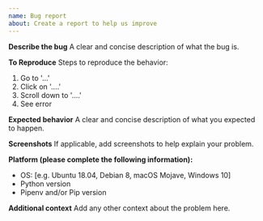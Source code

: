 ```yaml
---
name: Bug report
about: Create a report to help us improve
---
```


**Describe the bug**
A clear and concise description of what the bug is.

**To Reproduce**
Steps to reproduce the behavior:

1.  Go to '...'
2.  Click on '....'
3.  Scroll down to '....'
4.  See error

**Expected behavior**
A clear and concise description of what you expected to happen.

**Screenshots**
If applicable, add screenshots to help explain your problem.

**Platform (please complete the following information):**

-   OS: [e.g. Ubuntu 18.04, Debian 8, macOS Mojave, Windows 10]
-   Python version
-   Pipenv and/or Pip version

**Additional context**
Add any other context about the problem here.
